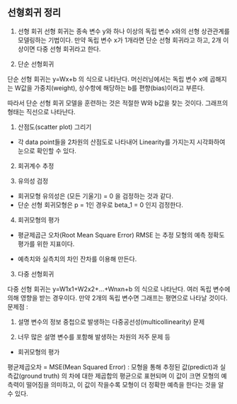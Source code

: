 ## 선형회귀 정리
1. 선형 회귀
선형 회귀는 종속 변수 y와 하나 이상의 독립 변수 x와의 선형 상관관계를 모델링하는 기법이다. 만약 독립 변수 x가 1개라면 단순 선형 회귀라고 하고, 2개 이상이면 다중 선형 회귀라고 한다.

2. 단순 선형회귀

단순 선형 회귀는 y=Wx+b
의 식으로 나타난다. 머신러닝에서는 독립 변수 x에 곱해지는 W값을 가중치(weight), 상수항에 해당하는 b를 편향(bias)이라고 부른다. 

따라서 단순 선형 회귀 모델을 훈련하는 것은 적절한 W와 b값을 찾는 것이다. 그래프의 형태는 직선으로 나타난다. 

1. 산점도(scatter plot) 그리기
- 각 data point들을 2차원의 산점도로 나타내어 Linearity를 가지는지 시각화하여 눈으로 확인할 수 있다.

2. 회귀계수 추정

3. 유의성 검정
- 회귀모형 유의성은 (모든 기울기) = 0 을 검정하는 것과 같다. 
- 단순 선형 회귀모형은 p = 1인 경우로 beta_1 = 0 인지 검정한다.

4. 회귀모형의 평가
- 평균제곱근 오차(Root Mean Square Error) RMSE 는 추정 모형의 예측 정확도 평가를 위한 지표이다. 

- 예측치와 실측치의 차인 잔차를 이용해 만든다.


3. 다중 선형회귀

다중 선형 회귀는 y=W1x1+W2x2+...+Wnxn+b
의 식으로 나타난다. 여러 독립 변수에 의해 영향을 받는 경우이다. 만약 2개의 독립 변수면 그래프는 평면으로 나타날 것이다.
문제점 : 
1. 설명 변수의 정보 중첩으로 발생하는 다중공선성(multicollinearity) 문제

2. 너무 많은 설명 변수를 포함해 발생하는 차원의 저주 문제 등

- 회귀모형의 평가

평균제곱오차 = MSE(Mean Squared Error) 
: 모형을 통해 추정된 값(predict)과 실측값(ground truth) 의 차에 대한 제곱합의 평균으로 표현되며 이 값이 크면 모형의 예측력이 떨어짐을 의미하고, 이 값이 작을수록 모형이 더 정확한 예측을 한다는 것을 알 수 있다.


```python

```
